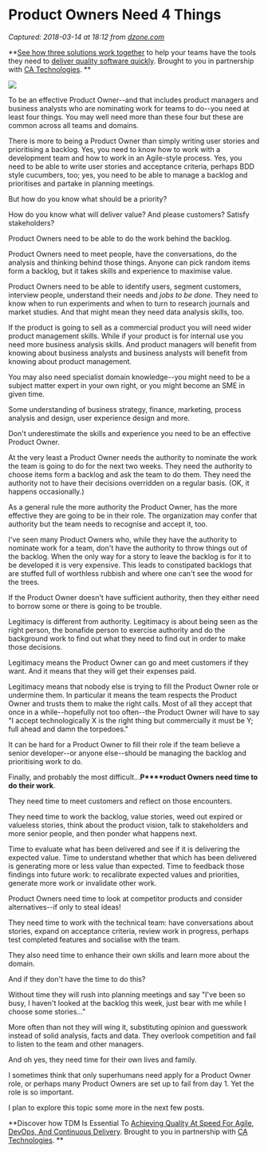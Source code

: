 # Product Owners Need 4 Things

_Captured: 2018-03-14 at 18:12 from [dzone.com](https://dzone.com/articles/product-owners-need-4-things?edition=367193&utm_source=Daily%20Digest&utm_medium=email&utm_campaign=Daily%20Digest%202018-03-14)_

**[See how three solutions work together](https://dzone.com/go?i=204124&u=https%3A%2F%2Fad.doubleclick.net%2Fddm%2Ftrackclk%2FN6040.130331DZONE%2FB11226848.150413346%3Bdc_trk_aid%3D321098505%3Bdc_trk_cid%3D81553809%3Bdc_lat%3D%3Bdc_rdid%3D%3Btag_for_child_directed_treatment%3D) to help your teams have the tools they need to [deliver quality software quickly](https://dzone.com/go?i=204124&u=https%3A%2F%2Fad.doubleclick.net%2Fddm%2Ftrackclk%2FN6040.130331DZONE%2FB11226848.150123399%3Bdc_trk_aid%3D321096583%3Bdc_trk_cid%3D81552442%3Bdc_lat%3D%3Bdc_rdid%3D%3Btag_for_child_directed_treatment%3D). Brought to you in partnership with [CA Technologies](https://dzone.com/go?i=204124&u=https%3A%2F%2Fad.doubleclick.net%2Fddm%2Ftrackclk%2FN6040.130331DZONE%2FB11226848.150413346%3Bdc_trk_aid%3D321098505%3Bdc_trk_cid%3D81553809%3Bdc_lat%3D%3Bdc_rdid%3D%3Btag_for_child_directed_treatment%3D). **

![](https://i2.wp.com/www.allankellyassociates.co.uk/wp-content/uploads/2018/03/iStock_000008515543Small-2018-03-5-16-09.jpg?w=660&ssl=1)

To be an effective Product Owner--and that includes product managers and business analysts who are nominating work for teams to do--you need at least four things. You may well need more than these four but these are common across all teams and domains.

There is more to being a Product Owner than simply writing user stories and prioritising a backlog. Yes, you need to know how to work with a development team and how to work in an Agile-style process. Yes, you need to be able to write user stories and acceptance criteria, perhaps BDD style cucumbers, too; yes, you need to be able to manage a backlog and prioritises and partake in planning meetings.

But how do you know what should be a priority?

How do you know what will deliver value? And please customers? Satisfy stakeholders?

Product Owners need to be able to do the work behind the backlog.

Product Owners need to meet people, have the conversations, do the analysis and thinking behind those things. Anyone can pick random items form a backlog, but it takes skills and experience to maximise value.

Product Owners need to be able to identify users, segment customers, interview people, understand their needs and _jobs to be done_. They need to know when to run experiments and when to turn to research journals and market studies. And that might mean they need data analysis skills, too.

If the product is going to sell as a commercial product you will need wider product management skills. While if your product is for internal use you need more business analysis skills. And product managers will benefit from knowing about business analysts and business analysts will benefit from knowing about product management.

You may also need specialist domain knowledge--you might need to be a subject matter expert in your own right, or you might become an SME in given time.

Some understanding of business strategy, finance, marketing, process analysis and design, user experience design and more.

Don't underestimate the skills and experience you need to be an effective Product Owner.

At the very least a Product Owner needs the authority to nominate the work the team is going to do for the next two weeks. They need the authority to choose items form a backlog and ask the team to do them. They need the authority not to have their decisions overridden on a regular basis. (OK, it happens occasionally.)

As a general rule the more authority the Product Owner, has the more effective they are going to be in their role. The organization may confer that authority but the team needs to recognise and accept it, too.

I've seen many Product Owners who, while they have the authority to nominate work for a team, don't have the authority to throw things out of the backlog. When the only way for a story to leave the backlog is for it to be developed it is very expensive. This leads to constipated backlogs that are stuffed full of worthless rubbish and where one can't see the wood for the trees.

If the Product Owner doesn't have sufficient authority, then they either need to borrow some or there is going to be trouble.

Legitimacy is different from authority. Legitimacy is about being seen as the right person, the bonafide person to exercise authority and do the background work to find out what they need to find out in order to make those decisions.

Legitimacy means the Product Owner can go and meet customers if they want. And it means that they will get their expenses paid.

Legitimacy means that nobody else is trying to fill the Product Owner role or undermine them. In particular it means the team respects the Product Owner and trusts them to make the right calls. Most of all they accept that once in a while--hopefully not too often--the Product Owner will have to say "I accept technologically X is the right thing but commercially it must be Y; full ahead and damn the torpedoes."

It can be hard for a Product Owner to fill their role if the team believe a senior developer--or anyone else--should be managing the backlog and prioritising work to do.

Finally, and probably the most difficult...**P****roduct Owners need time to do their work**.

They need time to meet customers and reflect on those encounters.

They need time to work the backlog, value stories, weed out expired or valueless stories, think about the product vision, talk to stakeholders and more senior people, and then ponder what happens next.

Time to evaluate what has been delivered and see if it is delivering the expected value. Time to understand whether that which has been delivered is generating more or less value than expected. Time to feedback those findings into future work: to recalibrate expected values and priorities, generate more work or invalidate other work.

Product Owners need time to look at competitor products and consider alternatives--if only to steal ideas!

They need time to work with the technical team: have conversations about stories, expand on acceptance criteria, review work in progress, perhaps test completed features and socialise with the team.

They also need time to enhance their own skills and learn more about the domain.

And if they don't have the time to do this?

Without time they will rush into planning meetings and say "I've been so busy, I haven't looked at the backlog this week, just bear with me while I choose some stories..."

More often than not they will wing it, substituting opinion and guesswork instead of solid analysis, facts and data. They overlook competition and fail to listen to the team and other managers.

And oh yes, they need time for their own lives and family.

I sometimes think that only superhumans need apply for a Product Owner role, or perhaps many Product Owners are set up to fail from day 1. Yet the role is so important.

I plan to explore this topic some more in the next few posts.

**Discover how TDM Is Essential To [Achieving Quality At Speed For Agile, DevOps, And Continuous Delivery](https://dzone.com/go?i=204125&u=https%3A%2F%2Fad.doubleclick.net%2Fddm%2Ftrackclk%2FN6040.130331DZONE%2FB11226848.150413345%3Bdc_trk_aid%3D321095198%3Bdc_trk_cid%3D81552443%3Bdc_lat%3D%3Bdc_rdid%3D%3Btag_for_child_directed_treatment%3D). Brought to you in partnership with [CA Technologies](https://dzone.com/go?i=204125&u=https%3A%2F%2Fad.doubleclick.net%2Fddm%2Ftrackclk%2FN6040.130331DZONE%2FB11226848.150413345%3Bdc_trk_aid%3D321095198%3Bdc_trk_cid%3D81552443%3Bdc_lat%3D%3Bdc_rdid%3D%3Btag_for_child_directed_treatment%3D). **
